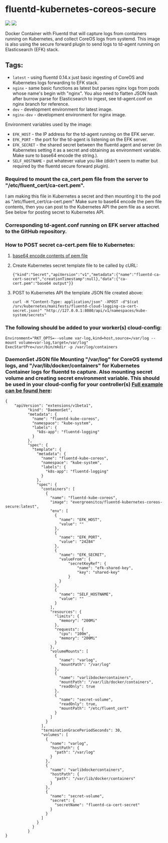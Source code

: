 # fluentd-kubernetes-coreos-secure

[![](https://images.microbadger.com/badges/version/evergreenitco/fluentd-kubernetes-coreos-secure.svg)](http://microbadger.com/images/evergreenitco/fluentd-kubernetes-coreos-secure "Get your own version badge on microbadger.com") [![](https://images.microbadger.com/badges/image/evergreenitco/fluentd-kubernetes-coreos-secure.svg)](http://microbadger.com/images/evergreenitco/fluentd-kubernetes-coreos-secure "Get your own image badge on microbadger.com")

Docker Container with Fluentd that will capture logs from containers running on Kubernetes, and collect CoreOS logs from systemd. This image is also using the secure forward plugin to send logs to td-agent running on Elasticsearch (EFK) stack.

## Tags:

* `latest`     - using fluentd 0.14.x just basic ingesting of CoreOS and Kubernetes logs forwarding to EFK stack.
* `nginx`      - same basic functions as latest but parses nginx logs from pods whose name's begin with "nginx". You also need to flatten JSON hash after burrow parse for Elasticsearch to ingest, see td-agent.conf on nginx branch for reference.
* `dev`        - development environment for latest image.
* `nginx-dev`  - development environment for nginx image.

Environment variables used by the image:

* `EFK_HOST`   - the IP address for the td-agent running on the EFK server.
* `EFK_PORT`   - the port for the td-agent is listening on the EFK server.
* `EFK_SECRET` - the shared secret between the fluentd agent and server (in Kubernetes setting it as a secret and obtaining as environment variable. Make sure to base64 encode the string.).
* `SELF_HOSTNAME` - put whatever value you like (didn't seem to matter but required by the fluentd secure forward plugin).


### Required to mount the ca_cert.pem file from the server to "/etc/fluent_cert/ca-cert.pem".
I am making this file in Kubernetes a secret and then mounting it to the pod as "/etc/fluent_cert/ca-cert.pem" Make sure to base64 encode the pem file contents, then you can post to the Kubernetes API the pem file as a secret. See below for posting secret to Kubernetes API.

### Corresponding td-agent.conf running on EFK server attached to the GitHub repository.

### How to POST secret ca-cert.pem file to Kubernetes:

1. [base64 encode contents of pem file](https://linux.die.net/man/1/base64)
2. Create Kubernetes secret template file to be called by cURL:

    ```
    {"kind":"Secret","apiVersion":"v1","metadata":{"name":"fluentd-ca-cert-secret","creationTimestamp":null},"data":{"ca-cert.pem":"base64 output"}}
    ```
3. POST to Kubernetes API the template JSON file created above:

    ```
    curl -H "Content-Type: application/json" -XPOST -d"$(cat /srv/kubernetes/manifests/fluentd-cloud-logging-ca-cert-secret.json)" "http://127.0.0.1:8080/api/v1/namespaces/kube-system/secrets"
    ```

### The following should be added to your worker(s) cloud-config:

```
Environment="RKT_OPTS=--volume var-log,kind=host,source=/var/log --mount volume=var-log,target=/var/log"
ExecStartPre=/usr/bin/mkdir -p /var/log/containers
```

### DaemonSet JSON file Mounting "/var/log" for CoreOS systemd logs, and "/var/lib/docker/containers" for Kubernetes Container logs for fluentd to capture. Also mounting secret volume and creating secret environment variable. This should be used in your cloud-config for your controller(s) [Full example can be found here](https://github.com/cmachler/coreos-kubernetes/blob/master/multi-node/generic/controller-install.sh):

```
{
    "apiVersion": "extensions/v1beta1",
          "kind": "DaemonSet",
          "metadata": {
            "name": "fluentd-kube-coreos",
            "namespace": "kube-system",
            "labels": {
              "k8s-app": "fluentd-logging"
            }
          },
          "spec": {
            "template": {
              "metadata": {
                "name": "fluentd-kube-coreos",
                "namespace": "kube-system",
                "labels": {
                  "k8s-app": "fluentd-logging"
                }
              },
              "spec": {
                "containers": [
                  {
                    "name": "fluentd-kube-coreos",
                    "image": "evergreenitco/fluentd-kubernetes-coreos-secure:latest",
                    "env": [
                      {
                        "name": "EFK_HOST",
                        "value": ""
                      },
                      {
                        "name": "EFK_PORT",
                        "value": "24284"
                      },
                      {
                        "name": "EFK_SECRET",
                        "valueFrom": {
                            "secretKeyRef": {
                                "name": "efk-shared-key",
                                "key": "shared-key"
                            }
                        }
                      },
                      {
                        "name": "SELF_HOSTNAME",
                        "value": ""
                      }
                    ],
                    "resources": {
                      "limits": {
                        "memory": "200Mi"
                      },
                      "requests": {
                        "cpu": "100m",
                        "memory": "200Mi"
                      }
                    },
                    "volumeMounts": [
                      {
                        "name": "varlog",
                        "mountPath": "/var/log"
                      },
                      {
                        "name": "varlibdockercontainers",
                        "mountPath": "/var/lib/docker/containers",
                        "readOnly": true
                      },
                      {
                        "name": "secret-volume",
                        "readOnly": true,
                        "mountPath": "/etc/fluent_cert"
                      }
                    ]
                  }
                ],
                "terminationGracePeriodSeconds": 30,
                "volumes": [
                  {
                    "name": "varlog",
                    "hostPath": {
                      "path": "/var/log"
                    }
                  },
                  {
                    "name": "varlibdockercontainers",
                    "hostPath": {
                      "path": "/var/lib/docker/containers"
                    }
                  },
                  {
                    "name": "secret-volume",
                    "secret": {
                      "secretName": "fluentd-ca-cert-secret"
                    }
                  }
                ]
              }
            }
          }
}
```
